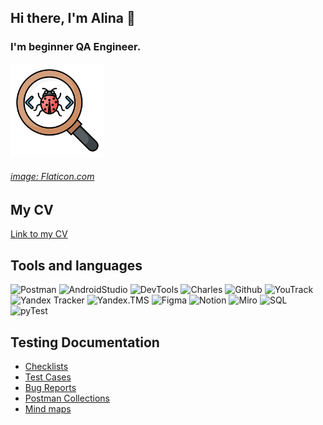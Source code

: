## Hi there, I'm Alina 👋 
### I'm beginner QA Engineer.


<img src="assets/bug.png" width="150" height="150">


###### [image: Flaticon.com](https://www.flaticon.com/ru/authors/shmai)

## My CV 
[Link to my CV](https://drive.google.com/file/d/1_XVGl5Fg_FRaKzevvgYcwrJFpA-W31CQ/view?usp=sharing)


## Tools and languages

![Postman](https://img.shields.io/badge/POSTMAN-000000?style=for-the-badge&logo=postman)
![AndroidStudio](https://img.shields.io/badge/AndroidStudio-000000?style=for-the-badge&logo=androidstudio)
![DevTools](https://img.shields.io/badge/DevTools-000000?style=for-the-badge&logo=googlechrome)
![Charles](https://img.shields.io/badge/Charles-000000?style=for-the-badge&logo)
![Github](https://img.shields.io/badge/Github-000000?style=for-the-badge&logo=github)
![YouTrack](https://img.shields.io/badge/YouTrack-000000?style=for-the-badge&logo)
![Yandex Tracker](https://img.shields.io/badge/Yandex%20Tracker-000000?style=for-the-badge&logo)
![Yandex.TMS](https://img.shields.io/badge/Yandex.TMS-000000?style=for-the-badge&logo)
![Figma](https://img.shields.io/badge/Figma-000000?style=for-the-badge&logo=figma)
![Notion](https://img.shields.io/badge/Notion-000000?style=for-the-badge&logo=notion)
![Miro](https://img.shields.io/badge/Miro-000000?style=for-the-badge&logo=miro)
![SQL](https://img.shields.io/badge/SQL-000000?style=for-the-badge&logo=mysql)
![pyTest](https://img.shields.io/badge/pyTest-000000?style=for-the-badge&logo=pytest)


## Testing Documentation

* [Checklists]()
* [Test Cases]()
* [Bug Reports]()
* [Postman Collections]()
* [Mind maps]()
